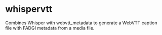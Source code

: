 # whispervtt
Combines Whisper with webvtt_metadata to generate a WebVTT caption file with FADGI metadata from a media file.

